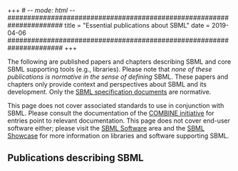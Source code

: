 +++ # -*- mode: html -*-
######################################################################
title = "Essential publications about SBML"
date  = 2019-04-06
######################################################################
+++

The following are published papers and chapters describing SBML and core SBML supporting tools (e.g., libraries). Please note that _none of these publications is normative in the sense of defining_ SBML. These papers and chapters only provide context and perspectives about SBML and its development.  Only the [SBML specification documents](/documents/specifications) are normative.

This page does not cover associated standards to use in conjunction with SBML. Please consult the documentation of the [COMBINE initiative](http://co.mbine.org) for entries point to relevant documentation. This page does not cover end-user software either; please visit the [SBML Software](/downloads) area and the [SBML Showcase](/showcase) for more information on libraries and software supporting SBML.

## Publications describing SBML
